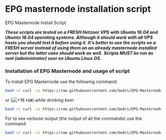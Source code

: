 # EPG masternode installation script
EPG Masternode Install Script

**_These scripts are tested on a FRESH Hetzner VPS with Ubuntu 16.04 and Ubuntu 18.04 operating systems. Although it should work with all VPS hosts you should test it before using it. It's better to use the scripts on a FRESH server instead of using them on an already masternode installed server but the latter case should work as well._**
**_Scripts MUST be run as root (administrator) user on Ubuntu Linux OS._**

### Installation of EPG Masternode and usage of script

To install EPG Masternode use the following command:
```bash
bash <( curl -sL https://raw.githubusercontent.com/bedri/EPG-Masternode-Script/master/masternodeinstall.sh)
```

or (![+18](https://placehold.it/15/f03c15/000000?text=+) **`+18`**) _while drinking beer_

```bash
bash <( curl -sL https://raw.githubusercontent.com/bedri/EPG-Masternode-Script/master/masternodeinstall_beer.sh)
```

For to see verbose output (the output of all the commands) use the command:
```bash
bash <( curl -sL https://raw.githubusercontent.com/bedri/EPG-Masternode-Script/master/masternodeinstall_verbose_and_debug.sh)
```
